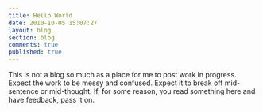 ```yaml
---
title: Hello World
date: 2010-10-05 15:07:27
layout: blog
section: blog
comments: true
published: true
---
```


This is not a blog so much as a place for me to post work in progress. Expect the work to be messy and confused. Expect it to break off mid-sentence or mid-thought. If, for some reason, you read something here and have feedback, pass it on.